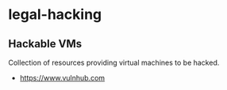 # legal-hacking
## Hackable VMs
Collection of resources providing virtual machines to be hacked.

- https://www.vulnhub.com

